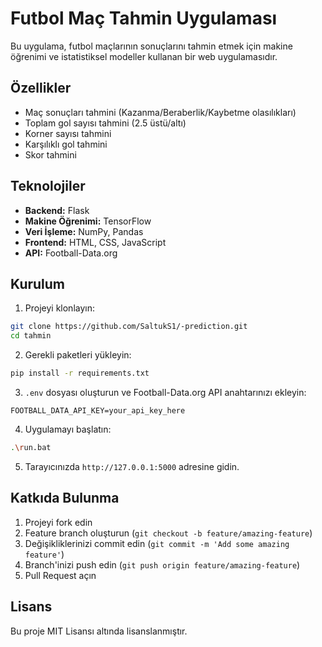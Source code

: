 # Futbol Maç Tahmin Uygulaması

Bu uygulama, futbol maçlarının sonuçlarını tahmin etmek için makine öğrenimi ve istatistiksel modeller kullanan bir web uygulamasıdır.

## Özellikler

- Maç sonuçları tahmini (Kazanma/Beraberlik/Kaybetme olasılıkları)
- Toplam gol sayısı tahmini (2.5 üstü/altı)
- Korner sayısı tahmini
- Karşılıklı gol tahmini
- Skor tahmini

## Teknolojiler

- **Backend:** Flask
- **Makine Öğrenimi:** TensorFlow
- **Veri İşleme:** NumPy, Pandas
- **Frontend:** HTML, CSS, JavaScript
- **API:** Football-Data.org

## Kurulum

1. Projeyi klonlayın:
```bash
git clone https://github.com/SaltukS1/-prediction.git
cd tahmin
```

2. Gerekli paketleri yükleyin:
```bash
pip install -r requirements.txt
```

3. `.env` dosyası oluşturun ve Football-Data.org API anahtarınızı ekleyin:
```
FOOTBALL_DATA_API_KEY=your_api_key_here
```

4. Uygulamayı başlatın:
```bash
.\run.bat
```

5. Tarayıcınızda `http://127.0.0.1:5000` adresine gidin.

## Katkıda Bulunma

1. Projeyi fork edin
2. Feature branch oluşturun (`git checkout -b feature/amazing-feature`)
3. Değişikliklerinizi commit edin (`git commit -m 'Add some amazing feature'`)
4. Branch'inizi push edin (`git push origin feature/amazing-feature`)
5. Pull Request açın

## Lisans

Bu proje MIT Lisansı altında lisanslanmıştır. 